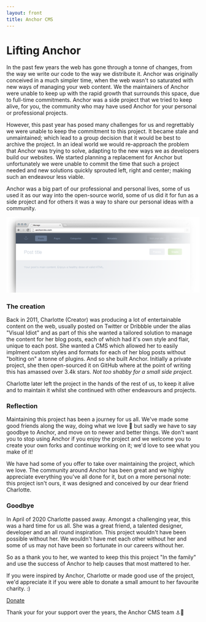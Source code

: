 ```yaml
---
layout: front
title: Anchor CMS
---
```


# Lifting Anchor

In the past few years the web has gone through a tonne of changes, from the way we write our code to the way we distribute it. Anchor was originally conceived in a much simpler time, when the web wasn't so saturated with new ways of managing your web content. We the maintainers of Anchor were unable to keep up with the rapid growth that surrounds this space, due to full-time commitments. Anchor was a side project that we tried to keep alive, for you, the community who may have used Anchor for your personal or professional projects.

However, this past year has posed many challenges for us and regrettably we were unable to keep the commitment to this project. It became stale and unmaintained; which lead to a group decision that it would be best to archive the project. In an ideal world we would re-approach the problem that Anchor was trying to solve, adapting to the new ways we as developers build our websites. We started planning a replacement for Anchor but unfortunately we were unable to commit the time that such a project needed and new solutions quickly sprouted left, right and center; making such an endeavour less viable.

Anchor was a big part of our professional and personal lives, some of us used it as our way into the open-source world, some of us did it for fun as a side project and for others it was a way to share our personal ideas with a community.

![Screenshot of the Anchor CMS UI](/images/screenshot.png)

### The creation

Back in 2011, Charlotte (Creator) was producing a lot of entertainable content on the web, usually posted on Twitter or Dribbble under the alias "Visual Idiot" and as part of this she wanted a tailored solution to manage the content for her blog posts, each of which had it's own style and flair, unique to each post. She wanted a CMS which allowed her to easily implment custom styles and formats for each of her blog posts without "bolting on" a tonne of plugins. And so she built Anchor. Initially a private project, she then open-sourced it on GitHub where at the point of writing this has amassed over 3.4k stars. _Not too shabby for a small side project._

Charlotte later left the project in the hands of the rest of us, to keep it alive and to maintain it whilst she continued with other endeavours and projects.

### Reflection 

Maintaining this project has been a journey for us all. We've made some good friends along the way, doing what we love 💖 but sadly we have to say goodbye to Anchor, and move on to newer and better things. We don't want you to stop using Anchor if you enjoy the project and we welcome you to create your own forks and continue working on it; we'd love to see what you make of it!

We have had some of you offer to take over maintaining the project, which we love. The community around Anchor has been great and we highly appreciate everything you've all done for it, but on a more personal note: this project isn't ours, it was designed and conceived by our dear friend Charlotte.

### Goodbye

In April of 2020 Charlotte passed away. Amongst a challenging year, this was a hard time for us all. She was a great friend, a talented designer, developer and an all round inspiration. This project wouldn't have been possible without her. We wouldn't have met each other without her and some of us may not have been so fortunate in our careers without her.

So as a thank you to her, we wanted to keep this this project "In the family" and use the success of Anchor to help causes that most mattered to her.

If you were inspired by Anchor, Charlotte or made good use of the project, we'd appreciate it if you were able to donate a small amount to her favourite charity. :)

<a class="button" style="margin: 0px !important;" target="_blank" rel="noopener noreferrer" href="https://www.hearingdogs.org.uk/donate">Donate</a>
<br/>

Thank your for your support over the years, the Anchor CMS team ⚓️💖
